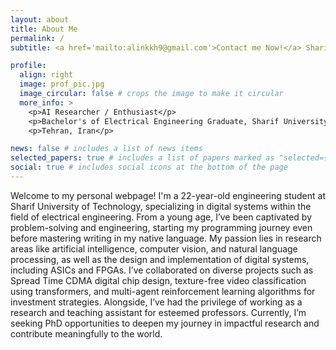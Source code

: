 ```yaml
---
layout: about
title: About Me
permalink: /
subtitle: <a href='mailto:alinkkh9@gmail.com'>Contact me Now!</a> Sharif University of Technology, Azadi, Tehran, Iran

profile:
  align: right
  image: prof_pic.jpg
  image_circular: false # crops the image to make it circular
  more_info: >
    <p>AI Researcher / Enthusiast</p>
    <p>Bachelor's of Electrical Engineering Graduate, Sharif University of Technology </p>
    <p>Tehran, Iran</p>

news: false # includes a list of news items
selected_papers: true # includes a list of papers marked as "selected={true}"
social: true # includes social icons at the bottom of the page
---
```



Welcome to my personal webpage! I'm a 22-year-old engineering student at Sharif University of Technology, specializing in digital systems within the field of electrical engineering. 
From a young age, I’ve been captivated by problem-solving and engineering, starting my programming journey even before mastering writing in my native language. 
My passion lies in research areas like artificial intelligence, computer vision, and natural language processing, as well as the design and implementation of digital systems, including ASICs and FPGAs. 
I’ve collaborated on diverse projects such as Spread Time CDMA digital chip design, texture-free video classification using transformers, and multi-agent reinforcement learning algorithms for investment strategies. 
Alongside, I’ve had the privilege of working as a research and teaching assistant for esteemed professors. 
Currently, I’m seeking PhD opportunities to deepen my journey in impactful research and contribute meaningfully to the world.